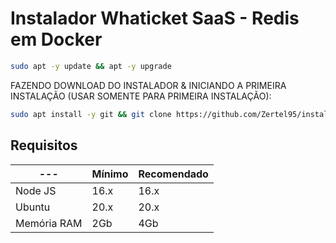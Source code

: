# Instalador Whaticket SaaS - Redis em Docker

```bash
sudo apt -y update && apt -y upgrade
```

FAZENDO DOWNLOAD DO INSTALADOR & INICIANDO A PRIMEIRA INSTALAÇÃO (USAR SOMENTE PARA PRIMEIRA INSTALAÇÃO):

```bash
sudo apt install -y git && git clone https://github.com/Zertel95/instalador-whaticket.git instalador && sudo chmod -R 777 instalador  && cd instalador  && sudo ./install_primaria
```

## Requisitos

| --- | Mínimo | Recomendado |
| --- | --- | --- |
| Node JS | 16.x | 16.x |
| Ubuntu | 20.x | 20.x |
| Memória RAM | 2Gb | 4Gb |  

